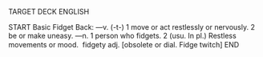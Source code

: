 TARGET DECK
ENGLISH

START
Basic
Fidget
Back: —v. (-t-) 1 move or act restlessly or nervously. 2 be or make uneasy. —n. 1 person who fidgets. 2 (usu. In pl.) Restless movements or mood.  fidgety adj. [obsolete or dial. Fidge twitch]
END
